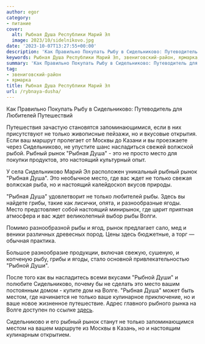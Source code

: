 ```yaml
---
author: egor
category:
- питание
cover:
  alt: Рыбная Душа Республики Марий Эл
  image: 2023/10/sidelnikovo.jpg
date: '2023-10-07T13:27:55+00:00'
description: 'Как Правильно Покупать Рыбу в Сидельниково: Путеводитель для Любителей Путешествий Путешествия зачастую становятся запоминающимися, если в них...'
keywords: Рыбная Душа Республики Марий Эл, звениговский-район, ярмарка, сидельниково, только, рынок, рыбная, душа, это, место, рыбный, настоящий, рыбы, рыбу, любителей, москвы, ждет, грибы
summary: 'Как Правильно Покупать Рыбу в Сидельниково: Путеводитель для Любителей Путешествий Путешествия зачастую становятся запоминающимися, если в них...'
tag:
- звениговский-район
- ярмарка
title: Рыбная Душа Республики Марий Эл
url: /rybnaya-dusha/
---
```


Как Правильно Покупать Рыбу в Сидельниково: Путеводитель для Любителей Путешествий

Путешествия зачастую становятся запоминающимися, если в них присутствуют не только живописные пейзажи, но и вкусовые открытия. Если ваш маршрут пролегает от Москвы до Казани и вы проезжаете через Сидельниково, не упустите шанс насладиться свежей волжской рыбой. Рыбный рынок "Рыбная Душа" \- это не просто место для покупки продуктов, это настоящий культурный опыт.

У села Сидельниково Марий Эл расположен уникальный рыбный рынок "Рыбная Душа". Это необычное место, где вас ждет не только свежая волжская рыба, но и настоящий калейдоскоп вкусов природы.

"Рыбная Душа" удовлетворит не только любителей рыбы. Здесь вы найдете грибы, такие как лисички, опята, и разнообразные ягоды. Место предстовляет собой настоящий минирынок, где царит приятная атмосфера и вас ждет великолепный выбор рыбы Волги.

Помимо разнообразной рыбы и ягод, рынок предлагает сало, мед и веники различных древесных пород. Цены здесь бюджетные, а торг — обычная практика.

Большое разнообразие продукции, включая свежую, сушеную, и копченую рыбу, грибы и ягоды, стало основной привлекательностью "Рыбной Души".

После того как вы насладитесь всеми вкусами "Рыбной Души" и полюбите Сидельниково, почему бы не сделать это место вашим постоянным домом \- купите дом на Волге. "Рыбная Душа" может быть местом, где начинается не только ваше кулинарное приключение, но и ваше новое жизненное путешествие. Адрес главного рыбного рынка на Волге доступен по ссылке [здесь](https://plaso.pro/place/658992).

Сидельниково и его рыбный рынок станут не только запоминающимся местом на вашем маршруте из Москвы в Казань, но и настоящим кулинарным открытием.